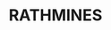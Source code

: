 ---
lastmod: '2025-04-06T06:05:20+00:00'
latitude: -33.019117
layout: suburb
longitude: 151.57181
postcode: '2283'
state: NSW
title: RATHMINES
url: /nsw/rathmines/
---